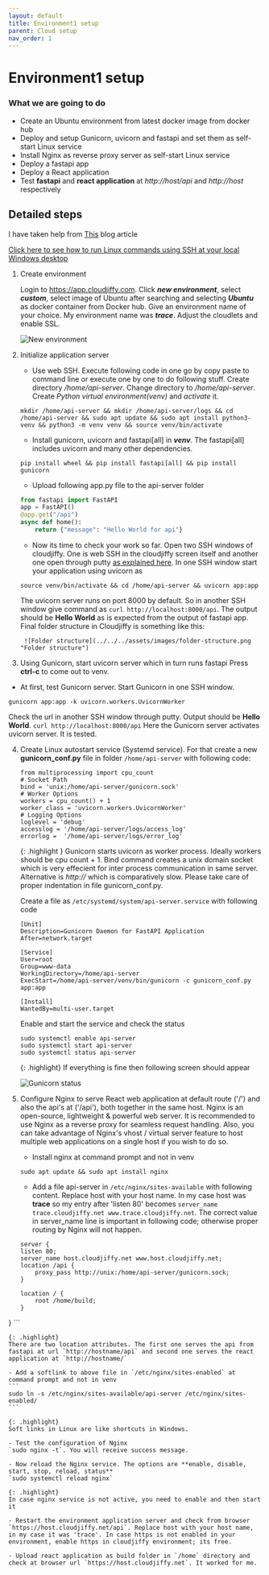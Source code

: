 ```yaml
---
layout: default
title: Environment1 setup
parent: Cloud setup
nav_order: 1
---
```


# Environment1 setup

### What we are going to do


- Create an Ubuntu environment from latest docker image from docker hub
- Deploy and setup Gunicorn, uvicorn and fastapi and set them as self-start Linux service
- Install Nginx as reverse proxy server as self-start Linux service
- Deploy a fastapi app
- Deploy a React application
- Test **fastapi** and **react application** at _http://host/api_ and _http://host_ respectively

## Detailed steps

I have taken help from [This](https://www.vultr.com/es/docs/how-to-deploy-fastapi-applications-with-gunicorn-and-nginx-on-ubuntu-20-04/?lang=es&utm_source=performance-max-apac&utm_medium=paidmedia&obility_id=16876059738&utm_adgroup=&utm_campaign=&utm_term=&utm_content=&gclid=CjwKCAjw5P2aBhAlEiwAAdY7dIBuAX_1_n62r4ty-lE-oau5SVqf-Yrv-K3QbtD0-3tR6y7ca2JUUhoCCmYQAvD_BwE) blog article

[Click here to see how to run Linux commands using SSH at your local Windows desktop](../../useful-articles/putty-ssh)

1. Create environment

    Login to <https://app.cloudjiffy.com>. Click **_new environment_**, select **_custom_**, select image of Ubuntu after searching and selecting **_Ubuntu_** as docker container from Docker hub. Give an environment name of your choice. My environment name was **_trace_**. Adjust the cloudlets and enable SSL.

    ![New environment](../../../assets/images/new-env.png "New environment")

2. Initialize application server

    - Use web SSH. Execute following code in one go by copy paste to command line or execute one by one to do following stuff. Create directory _/home/api-server_. Change directory to _/home/api-server_. Create _Python virtual environment(venv)_ and _activate_ it.

    ```ubuntu
    mkdir /home/api-server && mkdir /home/api-server/logs && cd /home/api-server && sudo apt update && sudo apt install python3-venv && python3 -m venv venv && source venv/bin/activate
    ```

    - Install gunicorn, uvicorn and fastapi[all] in **_venv_**. The fastapi[all] includes uvicorn and many other dependencies.
    ```ubuntu
    pip install wheel && pip install fastapi[all] && pip install gunicorn
    ```
    - Upload following app.py file to the api-server folder
    ```python
    from fastapi import FastAPI
    app = FastAPI()
    @app.get("/api")
    async def home():
        return {"message": "Hello World for api"}
    ```

    - Now its time to check your work so far. Open two SSH windows of cloudjiffy. One is web SSH in the cloudjiffy screen itself and another one open through putty [as explained here](../../putty-ssh). In one SSH window start your application using uvicorn as
    ```ubuntu
    source venv/bin/activate && cd /home/api-server && uvicorn app:app
    ```
    The uvicorn server runs on port 8000 by default. So in another SSH window give command as `curl http://localhost:8000/api`. The output should be **Hello World** as is expected from the output of fastapi app. Final folder structure in Cloudjiffy is something like this:

        ![Folder structure](../../../assets/images/folder-structure.png "Folder structure")
    
3. Using Gunicorn, start uvicorn server which in turn runs fastapi
Press **ctrl-c** to come out to venv.
- At first, test Gunicorn server. Start Gunicorn in one SSH window.
```
gunicorn app:app -k uvicorn.workers.UvicornWorker
```
Check the url in another SSH window through putty. Output should be **Hello World**.
`curl http://localhost:8000/api`
Here the Gunicorn server activates uvicorn server. It is tested.

4. Create Linux autostart service (Systemd service). For that create a new **gunicorn_conf.py**  file in folder `/home/api-server` with following code:
    ```
    from multiprocessing import cpu_count
    # Socket Path
    bind = 'unix:/home/api-server/gunicorn.sock'
    # Worker Options
    workers = cpu_count() + 1
    worker_class = 'uvicorn.workers.UvicornWorker'
    # Logging Options
    loglevel = 'debug'
    accesslog = '/home/api-server/logs/access_log'
    errorlog =  '/home/api-server/logs/error_log'
    ```
    
    {: .highlight }
    Gunicorn starts uvicorn as worker process. Ideally workers should be cpu count + 1. Bind command creates a unix domain socket which is very effecient for inter process communication in same server. Alternative is _http://_ which is comparatively slow. Please take care of proper indentation in file gunicorn_conf.py.

    Create a file as `/etc/systemd/system/api-server.service` with following code
    ```
    [Unit]
    Description=Gunicorn Daemon for FastAPI Application
    After=network.target
    
    [Service]
    User=root
    Group=www-data
    WorkingDirectory=/home/api-server
    ExecStart=/home/api-server/venv/bin/gunicorn -c gunicorn_conf.py app:app

    [Install]
    WantedBy=multi-user.target
    ```

    Enable and start the service and check the status
    ```
    sudo systemctl enable api-server
    sudo systemctl start api-server
    sudo systemctl status api-server
    ```

    {: .highlight}
    If everything is fine then following screen should appear

    ![Gunicorn status](../../../assets/images/gunicorn-status.png "Gunicorn status")

5. Configure Nginx to serve React web application at default route ('/') and also the api's at ('/api'), both together in the same host. Nginx is an open-source, lightweight & powerful web server. It is recommended to use Nginx as a reverse proxy for seamless request handling. Also, you can take advantage of Nginx's vhost / virtual server feature to host multiple web applications on a single host if you wish to do so.
    - Install nginx at command prompt and not in venv

    ```
    sudo apt update && sudo apt install nginx
    ```

    - Add a file api-server in `/etc/nginx/sites-available` with following content. Replace host with your host name. In my case host was **trace** so my entry after 'listen 80' becomes `server_name trace.cloudjiffy.net www.trace.cloudjiffy.net`. The correct value in server_name line is important in following code; otherwise proper routing by Nginx will not happen.

    ```
    server {
    listen 80;
    server_name host.cloudjiffy.net www.host.cloudjiffy.net;
    location /api {
        proxy_pass http://unix:/home/api-server/gunicorn.sock;
    }
    
    location / {
        root /home/build;
    }
}
    ```

    {: .highlight}
    There are two location attributes. The first one serves the api from fastapi at url `http://hostname/api` and second one serves the react application at `http://hostname/`

    - Add a softlink to above file in `/etc/nginx/sites-enabled` at command prompt and not in venv
    ```
    sudo ln -s /etc/nginx/sites-available/api-server /etc/nginx/sites-enabled/
    ```

    {: .highlight}
    Soft links in Linux are like shortcuts in Windows.

    - Test the configuration of Nginx
    `sudo nginx -t`. You will receive success message.

    - Now reload the Nginx service. The options are **enable, disable, start, stop, reload, status**
    `sudo systemctl reload nginx`

    {: .highlight}
    In case nginx service is not active, you need to enable and then start it

    - Restart the environment application server and check from browser `https://host.cloudjiffy.net/api`. Replace host with your host name, in my case it was 'trace'. In case https is not enabled in your environment, enable https in cloudjiffy environment; its free.

    - Upload react application as build folder in `/home` directory and check at browser url `https://host.cloudjiffy.net`. It worked for me.


